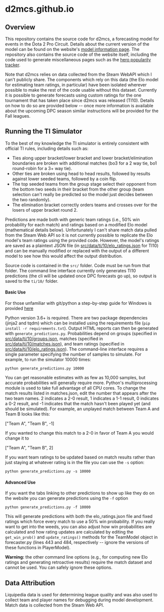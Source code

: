 # d2mcs.github.io

## Overview

This repository contains the source code for d2mcs, a forecasting model for events in the Dota 2 Pro Circuit. Details about the current version of the model can be found on the website's [model information page](https://d2mcs.github.io/model-info/elo.html). The repository also contains the source code of the website itself, including the code used to generate miscellaneous pages such as the [hero popularity tracker](https://d2mcs.github.io/misc/hero_popularity.html).

Note that d2mcs relies on data collected from the Steam WebAPI which I can't publicly share. The components which rely on this data (the Elo model for estimating team ratings, in particular) have been isolated wherever possible to make the rest of the code usable without this dataset. Currently it is possible to generate forecasts using custom ratings for the one tournament that has taken place since d2mcs was released (TI10). Details on how to do so are provided below -- once more information is available about the upcoming DPC season similar instructions will be provided for the Fall leagues.

## Running the TI Simulator

To the best of my knowledge the TI simulator is entirely consistent with official TI rules, including details such as:

- Ties along upper bracket/lower bracket and lower bracket/elimination boundaries are broken with additional matches (bo3 for a 2 way tie, bo1 round-robin for a 3+ way tie).
- Other ties are broken using head to head results, followed by results against lower seeded teams, followed by a coin flip.
- The top seeded teams from the group stage select their opponent from the bottom two seeds in their bracket from the other group (team selection can't really be predicted so the model just decides between the two randomly).
- The elimination bracket correctly orders teams and crosses over for the losers of upper bracket round 2.

Predictions are made both with generic team ratings (i.e., 50% win probability for each match) and ratings based on a modified Elo model (mathematical details below). Unfortunately I can't share match data pulled from the Steam Web API so it is not currently possible to replicate the Elo model's team ratings using the provided code. However, the model's ratings are saved as a plaintext JSON file (in [src/data/ti/10/elo_ratings.json](src/data/ti/10/elo_ratings.json) for TI10) and can be manually modified or replaced with the output of a different model to see how this would affect the output distribution.

Source code is contained in the `src/` folder. Code must be run from that folder. The command line interface currently only generates TI10 predictions (the cli will be updated once DPC forecasts go up), so output is saved to the `ti/10/` folder.

#### Basic Use

For those unfamiliar with git/python a step-by-step guide for Windows is provided [here](https://d2mcs.github.io/guide-windows.pdf)

Python version 3.6+ is required. There are two package dependencies (jinja2 and tqdm) which can be installed using the requirements file (`pip install -r requirements.txt`). Output HTML reports can then be generated with `generate_predictions.py`. Probabilities depend on groups (specified in [src/data/ti/10/groups.json](src/data/ti/10/groups.json), matches (specified in [src/data/ti/10/matches.json](src/data/ti/10/matches.json)), and team ratings (specified in [src/data/ti/10/elo_ratings.json](src/data/ti/10/elo_ratings.json)). The command-line interface requires a single parameter specifying the number of samples to simulate. For example, to run the simulator 10000 times:

```
python generate_predictions.py 10000
```

You can get reasonable estimates with as few as 10,000 samples, but accurate probabilities will generally require more. Python's multiprocessing module is used to take full advantage of all CPU cores. To change the match results listed in matches.json, edit the number that appears after the two team names. 2 indicates a 2-0 result, 1 indicates a 1-1 result, 0 indicates a 0-2 result, and -1 indicates that the match hasn't been played yet (and should be simulated). For example, an unplayed match between Team A and Team B looks like this:

["Team A", "Team B", -1]

If you wanted to change this match to a 2-0 in favor of Team A you would change it to

["Team A", "Team B", 2]

If you want team ratings to be updated based on match results rather than just staying at whatever rating is in the file you can use the `-s` option:

```
python generate_predictions.py -s 10000
```

#### Advanced Use

If you want the tabs linking to other predictions to show up like they do on the website you can generate predictions using the `-f` option

```
python generate_predictions.py -f 10000
```

This will generate predictions with both the elo_ratings.json file and fixed ratings which force every match to use a 50% win probability. If you really want to get into the weeds, you can also adjust how win probabilities are calculated and how rating updates are calculated by editing the `get_win_prob()` and `update_ratings()` methods for the TeamModel object in forecaster.py (lines 443 and 484, respectively -- ignore the versions of these functions in PlayerModel).

**Warning:** the other command line options (e.g., for computing new Elo ratings and generating retroactive results) require the match dataset and cannot be used. You can safely ignore these options.

## Data Attribution
Liquipedia data is used for determining league quality and was also used to collect team and player names for debugging during model development. Match data is collected from the Steam Web API.
